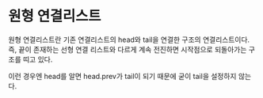 # 원형 연결리스트

원형 연결리스트란 기존 연결리스트의 head와 tail을 연결한 구조의 연결리스트이다. 즉, 끝이 존재하는 선형 연결 리스트와 다르게 계속 전진하면 시작점으로 되돌아가는 구조를 띠고 있다.

이런 경우엔 head를 알면 head.prev가 tail이 되기 때문에 굳이 tail을 설정하지 않는다. 



